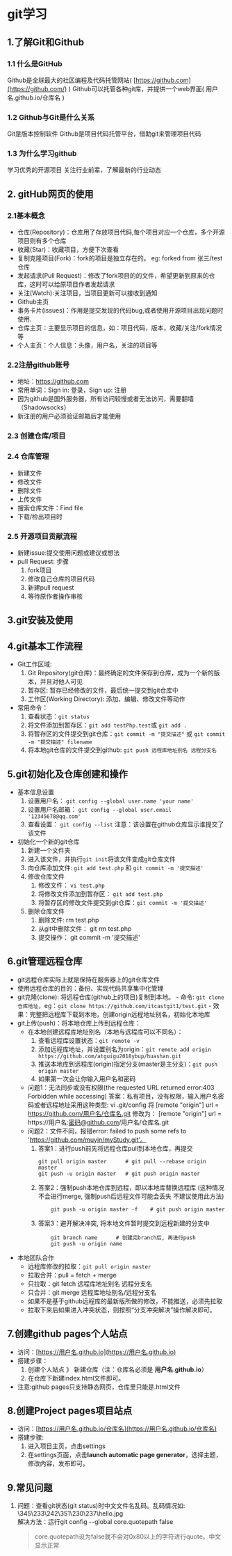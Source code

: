 # git学习
## 1.了解Git和Github
### 1.1 什么是GitHub
Github是全球最大的社区编程及代码托管网站( [https://github.com](https://github.com/) )
Github可以托管各种git库，并提供一个web界面( 用户名.github.io/仓库名 )
### 1.2 Github与Git是什么关系
Git是版本控制软件
Github是项目代码托管平台，借助git来管理项目代码
### 1.3 为什么学习github
学习优秀的开源项目
关注行业前辈，了解最新的行业动态

## 2. gitHub网页的使用
### 2.1基本概念
+ 仓库(Repository)：仓库用了存放项目代码,每个项目对应一个仓库，多个开源项目则有多个仓库
+ 收藏(Star)：收藏项目，方便下次查看
+ 复制克隆项目(Fork)：fork的项目是独立存在的。 eg: forked from 张三/test仓库
+ 发起请求(Pull Request)：修改了fork项目的的文件，希望更新到原来的仓库，这时可以给原项目作者发起请求
+ 关注(Watch):关注项目，当项目更新可以接收到通知
+ Github主页
+ 事务卡片(issues)：作用是提交发现的代码bug,或者使用开源项目出现问题时使用.
+ 仓库主页：主要显示项目的信息，如：项目代码，版本，收藏/关注/fork情况等
+ 个人主页：个人信息：头像，用户名，关注的项目等

### 2.2注册github账号
+ 地址：https://github.com
+ 常用单词：Sign in: 登录，Sign up: 注册
+ 因为github是国外服务器，所有访问较慢或者无法访问，需要翻墙（Shadowsocks）
+ 新注册的用户必须验证邮箱后才能使用

### 2.3 创建仓库/项目
### 2.4 仓库管理
+ 新建文件
+ 修改文件
+ 删除文件
+ 上传文件
+ 搜索仓库文件：Find file
+ 下载/检出项目时
### 2.5 开源项目贡献流程
+ 新建issue:提交使用问题或建议或想法
+ pull Request:
    步骤
    1. fork项目
    2. 修改自己仓库的项目代码
    3. 新建pull request
    4. 等待原作者操作审核

## 3.git安装及使用
## 4.git基本工作流程
+ Git工作区域: 
    1. Git Repository(git仓库)：最终确定的文件保存到仓库，成为一个新的版本，并且对他人可见
    2. 暂存区: 暂存已经修改的文件，最后统一提交到git仓库中
    3. 工作区(Working Directory): 添加、编辑、修改文件等动作
+ 常用命令：
    1. 查看状态：`git status`
    2. 将文件添加到暂存区：` git add testPhp.test `或 ` git add . ` 
    3. 将暂存区的文件提交到git仓库：` git commit -m "提交描述" ` 或 ` git commit -m "提交描述" filename `
    4. 将本地git仓库的文件提交到github: `git push 远程库地址别名 远程分支名`
## 5.git初始化及仓库创建和操作
+ 基本信息设置
    1. 设置用户名： ` git config --global user.name 'your name' `
    2. 设置用户名邮箱： ` git config --global user.email '12345678@qq.com' `
    3. 查看设置： `git config --list`
    注意：该设置在github仓库显示谁提交了该文件
+ 初始化一个新的git仓库
    1. 新建一个文件夹
    2. 进入该文件，并执行`git init`将该文件变成git仓库文件
    3. 向仓库添加文件: `git add test.php` 和 ` git commit -m '提交描述' `
    4. 修改仓库文件
        1. 修改文件： `vi test.php`
        2. 将修改文件添加到暂存区： `git add test.php`
        3. 将暂存区的修改文件提交到git仓库：` git commit -m '提交描述' `
    5. 删除仓库文件
        1. 删除文件: rm test.php
        2. 从git中删除文件： git rm test.php
        3. 提交操作： git commit -m '提交描述'
## 6.git管理远程仓库
+ git远程仓库实际上就是保持在服务器上的git仓库文件
+ 使用远程仓库的目的：备份、实现代码共享集中化管理
+ git克隆(clone): 将远程仓库(github上的项目)复制到本地。
        - 命令: `git clone 仓库地址`，eg：`git clone https://github.com/itcastgit1/test.git`
        - 效果：完整把远程库下载到本地，创建origin远程地址别名，初始化本地库
+ git上传(push)：将本地仓库上传到远程仓库：
    - 在本地创建远程库地址别名（本地与远程库可以不同名）：
        1. 查看远程库设置状态：`git remote -v`
        2. 添加远程库地址，并设置别名为origin：`git remote add origin https://github.com/atguigu2018ybup/huashan.git`
        3. 推送本地库到远程库(origin)指定分支(master是主分支)：`git push origin master`
        4. 如果第一次会让你输入用户名和密码
    - 问题1：无法同步或没有权限(the requested URL returned error:403 Forbidden while accessing)
      答案：私有项目，没有权限，输入用户名密码或者远程地址采用这种类型: vi .git/config 将 
      [remote "origin"] 
        url = https://github.com/用户名/仓库名.git 
      修改为：
      [remote "origin"]
        url = https://用户名:密码@github.com/用户名/仓库名.git
    - 问题2：文件不同，报错error: failed to push some refs to 'https://github.com/muyin/myStudy.git'。
        1. 答案1：进行push前先将远程仓库pull到本地仓库，再提交
            ```
            git pull origin master      # git pull --rebase origin master
            git push -u origin master   # git push origin master
            ```
        2. 答案2：强制push本地仓库到远程，即以本地库替换远程库 (这种情况不会进行merge, 强制push后远程文件可能会丢失 不建议使用此方法)
            ```
                git push -u origin master -f    # git push origin master
            ```
        3. 答案3：避开解决冲突, 将本地文件暂时提交到远程新建的分支中
            ```
                git branch name      # 创建完branch后, 再进行push
                git push -u origin name
            ```
+ 本地团队合作
    - 远程库修改的拉取：`git pull origin master`
    - 拉取合并：pull = fetch + merge
    - 只拉取：git fetch 远程库地址别名 远程分支名
    - 只合并：git merge 远程库地址别名/远程分支名
    - 如果不是基于github远程库的最新版所做的修改，不能推送，必须先拉取
    - 拉取下来后如果进入冲突状态，则按照“分支冲突解决”操作解决即可。

## 7.创建github pages个人站点
+ 访问：[https://用户名.github.io](https://用户名.github.io)
+ 搭建步骤：
    1. 创建个人站点 》 新建仓库（注：仓库名必须是 **用户名.github.io**）
    2. 在仓库下新建index.html文件即可。 
+ 注意:github pages只支持静态网页，仓库里只能是.html文件
## 8.创建Project pages项目站点
+ 访问：[https://用户名.github.io/仓库名](https://用户名.github.io/仓库名)
+ 搭建步骤:
    1. 进入项目主页，点击settings
    2. 在settings页面，点击**launch automatic page generator**，选择主题，修改内容，发布即可。

## 9.常见问题

1.  问题：查看git状态(git status)时中文文件名乱码。乱码情况如: \345\233\242\351\230\237\hello.jpg  
    解决方法：运行git config --global core.quotepath false
    > core.quotepath设为false就不会对0x80以上的字符进行quote。中文显示正常
